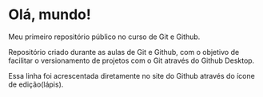 # Olá, mundo!
 Meu primeiro repositório público no curso de Git e Github.

Repositório criado durante as aulas de Git e Github, com o objetivo de facilitar o versionamento de projetos com o Git através do Github Desktop.

Essa linha foi acrescentada diretamente no site do Github através do ícone de edição(lápis).
